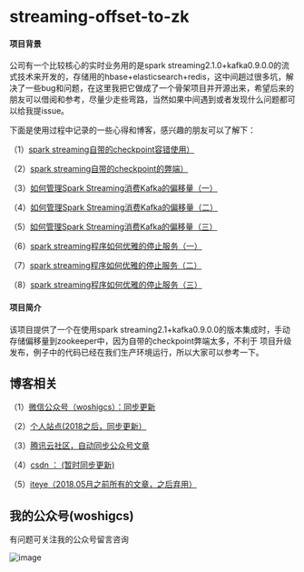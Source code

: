 # streaming-offset-to-zk
#### 项目背景
公司有一个比较核心的实时业务用的是spark streaming2.1.0+kafka0.9.0.0的流式技术来开发的，存储用的hbase+elasticsearch+redis，这中间趟过很多坑，解决了一些bug和问题，在这里我把它做成了一个骨架项目并开源出来，希望后来的朋友可以借阅和参考，尽量少走些弯路，当然如果中间遇到或者发现什么问题都可以给我提issue。

下面是使用过程中记录的一些心得和博客，感兴趣的朋友可以了解下：

（1）[spark streaming自带的checkpoint容错使用）](http://qindongliang.iteye.com/blog/2350846) 

（2）[spark streaming自带的checkpoint的弊端）](http://qindongliang.iteye.com/blog/2356634) 

（3）[如何管理Spark Streaming消费Kafka的偏移量（一）](http://qindongliang.iteye.com/blog/2399736) 

（4）[如何管理Spark Streaming消费Kafka的偏移量（二）](http://qindongliang.iteye.com/blog/2400003) 

（5）[如何管理Spark Streaming消费Kafka的偏移量（三）](http://qindongliang.iteye.com/blog/2401194) 

（6）[spark streaming程序如何优雅的停止服务（一）](http://qindongliang.iteye.com/blog/2364713) 

（7）[spark streaming程序如何优雅的停止服务（二）](http://qindongliang.iteye.com/blog/2401501) 

（8）[spark streaming程序如何优雅的停止服务（三）](http://qindongliang.iteye.com/blog/2404100) 






#### 项目简介
该项目提供了一个在使用spark streaming2.1+kafka0.9.0.0的版本集成时，手动存储偏移量到zookeeper中，因为自带的checkpoint弊端太多，不利于
项目升级发布，例子中的代码已经在我们生产环境运行，所以大家可以参考一下。



## 博客相关

（1）[微信公众号（woshigcs）：同步更新](https://github.com/qindongliang/answer_sheet_scan/blob/master/imgs/gcs.jpg)

（2）[个人站点(2018之后，同步更新）](http://8090nixi.com/) 

（3）[腾讯云社区，自动同步公众号文章](<http://qindongliang.iteye.com/>)

（4）[csdn ： (暂时同步更新)](https://blog.csdn.net/u010454030)

（5）[iteye（2018.05月之前所有的文章，之后弃用）](<http://qindongliang.iteye.com/>)  






## 我的公众号(woshigcs)

有问题可关注我的公众号留言咨询

![image](https://github.com/qindongliang/answer_sheet_scan/blob/master/imgs/gcs.jpg)
